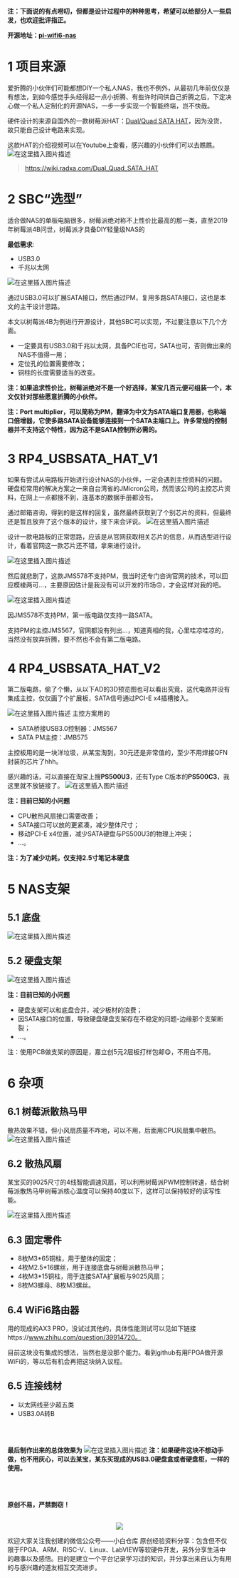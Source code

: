 

**注：下面说的有点唠叨，但都是设计过程中的种种思考，希望可以给部分人一些启发，也欢迎批评指正。**



**开源地址：[pi-wifi6-nas](https://github.com/sazczmh/pi-wifi6-nas)**
# 1 项目来源

爱折腾的小伙伴们可能都想DIY一个私人NAS，我也不例外，从最初几年前仅仅是有想法，到如今感觉手头经得起一点小折腾、有些许时间供自己折腾之后，下定决心做一个私人定制化的开源NAS，一步一步实现一个智能终端，岂不快哉。

硬件设计的来源自国外的一款树莓派HAT：[Dual/Quad SATA HAT](https://wiki.radxa.com/Dual_Quad_SATA_HAT)，因为没货，故只能自己设计电路来实现。

这款HAT的介绍视频可以在Youtube上查看，感兴趣的小伙伴们可以去瞧瞧。
![在这里插入图片描述](https://img-blog.csdnimg.cn/20200630163738915.png)

> https://wiki.radxa.com/Dual_Quad_SATA_HAT

# 2 SBC“选型”
适合做NAS的单板电脑很多，树莓派绝对称不上性价比最高的那一类，直至2019年树莓派4B问世，树莓派才具备DIY轻量级NAS的

**最低需求**:

 - USB3.0
 - 千兆以太网

![在这里插入图片描述](https://img-blog.csdnimg.cn/20200626220836128.png) 
 
通过USB3.0可以扩展SATA接口，然后通过PM，复用多路SATA接口，这也是本文的主干设计思路。

本文以树莓派4B为例进行开源设计，其他SBC可以实现，不过要注意以下几个方面。


 - 一定要具有USB3.0和千兆以太网，具备PCIE也可，SATA也可，否则做出来的NAS不值得一用；
 - 定位孔的位置需要修改；
 - 铜柱的长度需要适当的改变。

**注：如果追求性价比，树莓派绝对不是一个好选择，某宝几百元便可组装一个，本文仅针对那些愿意折腾的小伙伴。**

**注：Port multiplier，可以简称为PM，翻译为中文为SATA端口复用器，也称端口倍增器，它使多路SATA设备能够连接到一个SATA主端口上。许多常规的控制器并不支持这个特性，因为这不是SATA控制所必需的。**


# 3 RP4_USBSATA_HAT_V1

如果有尝试从电路板开始进行设计NAS的小伙伴，一定会遇到主控资料的问题。硬盘柜常用的解决方案之一来自台湾省的JMicron公司，然而该公司的主控芯片资料，在网上一点都搜不到，连基本的数据手册都没有。

通过邮箱咨询，得到的是这样的回复，虽然最终获取到了个别芯片的资料，但最终还是暂且放弃了这个版本的设计，接下来会详说。
![在这里插入图片描述](https://img-blog.csdnimg.cn/20200630165848836.png)

设计一款电路板的正常思路，应该是从官网获取相关芯片的信息，从而选型进行设计，看着官网这一款芯片还不错，拿来进行设计。

![在这里插入图片描述](https://img-blog.csdnimg.cn/20200630170808312.png)

然后就悲剧了，这款JMS578不支持PM，我当时还专门咨询官网的技术，可以回应模棱两可...，主要原因估计是我没有可以开发的市场🙃，才会这样对我的吧。


![在这里插入图片描述](https://img-blog.csdnimg.cn/2020062622311518.png)

因JMS578不支持PM，第一版电路仅支持一路SATA。

支持PM的主控JMS567，官网都没有列出...，知道真相的我，心里哇凉哇凉的，当然没有放弃折腾，要不然也不会有第二版电路。

# 4 RP4_USBSATA_HAT_V2
第二版电路，偷了个懒，从以下AD的3D预览图也可以看出究竟，这代电路并没有集成主控，仅仅画了个扩展板，SATA信号通过PCI-E x4插槽接入。

![在这里插入图片描述](https://img-blog.csdnimg.cn/20200630172418947.png)
主控方案用的

 - SATA桥接USB3.0控制器：JMS567
 - SATA PM主控：JMB575

主控板用的是一块洋垃圾，从某宝淘到，30元还是非常值的，至少不用焊接QFN封装的芯片了hhh。

感兴趣的话，可以直接在淘宝上搜**PS500U3**，还有Type C版本的**PS500C3**，我这里就不放链接了。
![在这里插入图片描述](https://img-blog.csdnimg.cn/20200630173043654.png) 

 
**注：目前已知的小问题**

 - CPU散热风扇接口需要改善；
 - SATA接口可以放的更紧凑，减少整体尺寸；
 - 移动PCI-E x4位置，减少SATA硬盘与PS500U3的物理上冲突；
 - ...。

**注：为了减少功耗，仅支持2.5寸笔记本硬盘**

# 5 NAS支架
## 5.1 底盘

![在这里插入图片描述](https://img-blog.csdnimg.cn/2020063017392183.png)

## 5.2 硬盘支架

![在这里插入图片描述](https://img-blog.csdnimg.cn/20200630174022963.png)
 
**注：目前已知的小问题**

 - 硬盘支架可以和底盘合并，减少板材的浪费；
 - 因SATA接口的位置，导致硬盘硬盘支架存在不稳定的问题-边缘那个支架断裂；
 - ...。
 
注：使用PCB做支架的原因是，嘉立创5元2层板打样包邮😋，不用白不用。


# 6 杂项



## 6.1 树莓派散热马甲

散热效果不错，但小风扇质量不咋地，可以不用，后面用CPU风扇集中散热。
![在这里插入图片描述](https://img-blog.csdnimg.cn/20200630175040946.png)

## 6.2 散热风扇

某宝买的9025尺寸的4线智能调速风扇，可以利用树莓派PWM控制转速，结合树莓派散热马甲树莓派核心温度可以保持40度以下，这样可以保持较好的读写性能。 

![在这里插入图片描述](https://img-blog.csdnimg.cn/20200630175357354.png)
 

## 6.3 固定零件

- 8枚M3*65铜柱，用于整体的固定；
- 4枚M2.5*16螺丝，用于连接底盘与树莓派散热马甲；
- 4枚M3*15铜柱，用于连接SATA扩展板与9025风扇；
 - 8枚M3螺母、8枚M3螺丝。

 

## 6.4 WiFi6路由器

用的现成的AX3 PRO，没试过其他的，具体性能测试可以见如下链接https://www.zhihu.com/question/39914720。

目前这块没有集成的想法，当然也是没那个能力。看到github有用FPGA做开源WiFi的，等以后有机会再把这块纳入议程。

## 6.5 连接线材

 - 以太网线至少超五类
 - USB3.0A转B

<br />
<br />


**最后制作出来的总体效果为**
![在这里插入图片描述](https://img-blog.csdnimg.cn/20200626210621458.jpg)
**注：如果硬件这块不想动手做，也不用灰心，可以去某宝，某东买现成的USB3.0硬盘盒或者硬盘柜，一样的使用。**

<br />
<br />

**原创不易，严禁剽窃！**
	<div  align="center">   
	<img src="https://img-blog.csdnimg.cn/20190918110341834.jpg">
	</div>

欢迎大家关注我创建的微信公众号——小白仓库
原创经验资料分享：包含但不仅限于FPGA、ARM、RISC-V、Linux、LabVIEW等软硬件开发，另外分享生活中的趣事以及感悟。目的是建立一个平台记录学习过的知识，并分享出来自认为有用的与感兴趣的道友相互交流进步。

